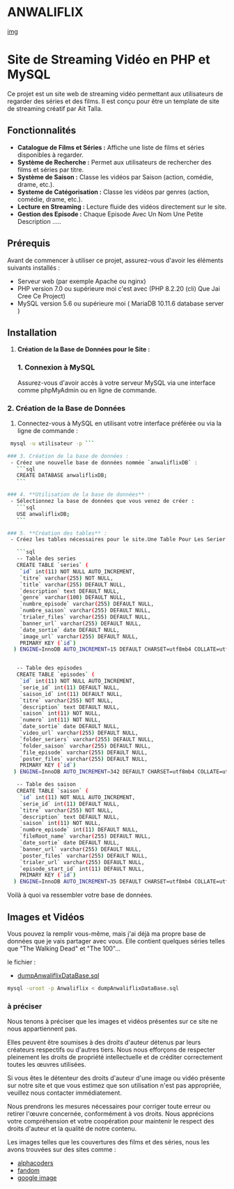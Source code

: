 # ANWALIFLIX
[img](cap1.png)
# Site de Streaming Vidéo en PHP et MySQL

Ce projet est un site web de streaming vidéo permettant aux utilisateurs de regarder des séries et des films. 
Il est conçu pour être un template de site de streaming créatif par Ait Talla.

## Fonctionnalités

- **Catalogue de Films et Séries :** Affiche une liste de films et séries disponibles à regarder.
- **Système de Recherche :** Permet aux utilisateurs de rechercher des films et séries par titre.
- **Système de Saison :** Classe les vidéos par Saison (action, comédie, drame, etc.).
- **Systeme de Catégorisation :** Classe les vidéos par genres (action, comédie, drame, etc.).
- **Lecture en Streaming :** Lecture fluide des vidéos directement sur le site.
- **Gestion des Episode :** Chaque Episode Avec Un Nom Une Petite Description .....

## Prérequis

Avant de commencer à utiliser ce projet, assurez-vous d'avoir les éléments suivants installés :

- Serveur web (par exemple Apache ou nginx)
- PHP version 7.0 ou supérieure moi c'est avec (PHP 8.2.20 (cli) Que Jai Cree Ce Project) 
- MySQL version 5.6 ou supérieure moi ( MariaDB 10.11.6 database server )

## Installation

1. **Création de la Base de Données pour le Site :**
   ### 1. Connexion à MySQL
   Assurez-vous d'avoir accès à votre serveur MySQL via une interface comme phpMyAdmin ou en ligne de commande.
   
  ### 2. Création de la Base de Données
  1. Connectez-vous à MySQL en utilisant votre interface préférée ou via la ligne de commande :
  ``` bash
   mysql -u utilisateur -p ```

  ### 3. Création de la base de données :
   - Créez une nouvelle base de données nommée `anwaliflixDB` :
     ```sql
     CREATE DATABASE anwaliflixDB;
     ```

 ### 4. **Utilisation de la base de données** :
   - Sélectionnez la base de données que vous venez de créer :
     ```sql
     USE anwaliflixDB;
     ```

 ### 5. **Création des tables** :
   - Créez les tables nécessaires pour le site.Une Table Pour Les Serier 'series' et une autre pour les saisons des series 'saison' et une autre pour les episodes 'episodes' :

     ```sql
     -- Table des series
     CREATE TABLE `series` (
      `id` int(11) NOT NULL AUTO_INCREMENT,
      `titre` varchar(255) NOT NULL,
      `title` varchar(255) DEFAULT NULL,
      `description` text DEFAULT NULL,
      `genre` varchar(100) DEFAULT NULL,
      `numbre_episode` varchar(255) DEFAULT NULL,
      `numbre_saison` varchar(255) DEFAULT NULL,
      `trialer_files` varchar(255) DEFAULT NULL,
      `banner_url` varchar(255) DEFAULT NULL,
      `date_sortie` date DEFAULT NULL,
      `image_url` varchar(255) DEFAULT NULL,
      PRIMARY KEY (`id`)
    ) ENGINE=InnoDB AUTO_INCREMENT=15 DEFAULT CHARSET=utf8mb4 COLLATE=utf8mb4_general_ci;


     -- Table des episodes
     CREATE TABLE `episodes` (
      `id` int(11) NOT NULL AUTO_INCREMENT,
      `serie_id` int(11) DEFAULT NULL,
      `saison_id` int(11) DEFAULT NULL,
      `titre` varchar(255) NOT NULL,
      `description` text DEFAULT NULL,
      `saison` int(11) NOT NULL,
      `numero` int(11) NOT NULL,
      `date_sortie` date DEFAULT NULL,
      `video_url` varchar(255) DEFAULT NULL,
      `folder_seriers` varchar(255) DEFAULT NULL,
      `folder_saison` varchar(255) DEFAULT NULL,
      `file_episode` varchar(255) DEFAULT NULL,
      `poster_files` varchar(255) DEFAULT NULL,
      PRIMARY KEY (`id`)
    ) ENGINE=InnoDB AUTO_INCREMENT=342 DEFAULT CHARSET=utf8mb4 COLLATE=utf8mb4_general_ci;

     -- Table des saison
     CREATE TABLE `saison` (
      `id` int(11) NOT NULL AUTO_INCREMENT,
      `serie_id` int(11) DEFAULT NULL,
      `titre` varchar(255) NOT NULL,
      `description` text DEFAULT NULL,
      `saison` int(11) NOT NULL,
      `numbre_episode` int(11) DEFAULT NULL,
      `fileRoot_name` varchar(255) DEFAULT NULL,
      `date_sortie` date DEFAULT NULL,
      `banner_url` varchar(255) DEFAULT NULL,
      `poster_files` varchar(255) DEFAULT NULL,
      `trialer_url` varchar(255) DEFAULT NULL,
      `episode_start_id` int(11) DEFAULT NULL,
      PRIMARY KEY (`id`)
    ) ENGINE=InnoDB AUTO_INCREMENT=35 DEFAULT CHARSET=utf8mb4 COLLATE=utf8mb4_general_ci;
```

Voilà à quoi va ressembler votre base de données.

## Images et Vidéos
Vous pouvez la remplir vous-même, mais j'ai déjà ma propre base de données que je vais partager avec vous. 
Elle contient quelques séries telles que "The Walking Dead" et "The 100"...

le fichier :
- [dumpAnwaliflixDataBase.sql](dumpAnwaliflixDataBase.sql)
```bash
mysql -uroot -p Anwaliflix < dumpAnwaliflixDataBase.sql
```
### à préciser
Nous tenons à préciser que les images et vidéos présentes sur ce site ne nous appartiennent pas.

Elles peuvent être soumises à des droits d'auteur détenus par leurs créateurs respectifs ou d'autres tiers.
Nous nous efforçons de respecter pleinement les droits de propriété intellectuelle et de créditer correctement toutes les œuvres utilisées.

Si vous êtes le détenteur des droits d'auteur d'une image ou vidéo présente sur notre site et que vous estimez que son utilisation n'est pas appropriée, 
veuillez nous contacter immédiatement.

Nous prendrons les mesures nécessaires pour corriger toute erreur ou retirer l'œuvre concernée, conformément à vos droits.
Nous apprécions votre compréhension et votre coopération pour maintenir le respect des droits d'auteur et la qualité de notre contenu.

Les images telles que les couvertures des films et des séries, nous les avons trouvées sur des sites comme :
- [alphacoders](alphacoders.com/)
- [fandom](https://fandom.com/) 
- [google image](https://google.com)
